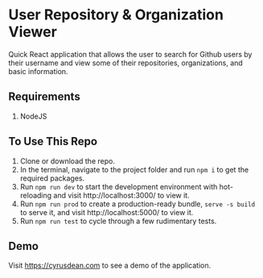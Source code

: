 # User Repository & Organization Viewer

Quick React application that allows the user to search for Github users by their username and view some of their repositories, organizations, and basic information.

## Requirements

1. NodeJS

## To Use This Repo

1. Clone or download the repo.
1. In the terminal, navigate to the project folder and run `npm i` to get the required packages.
1. Run `npm run dev` to start the development environment with hot-reloading and visit http://localhost:3000/ to view it.
1. Run `npm run prod` to create a production-ready bundle, `serve -s build` to serve it, and visit http://localhost:5000/ to view it.
1. Run `npm run test` to cycle through a few rudimentary tests.

## Demo

Visit https://cyrusdean.com to see a demo of the application.
